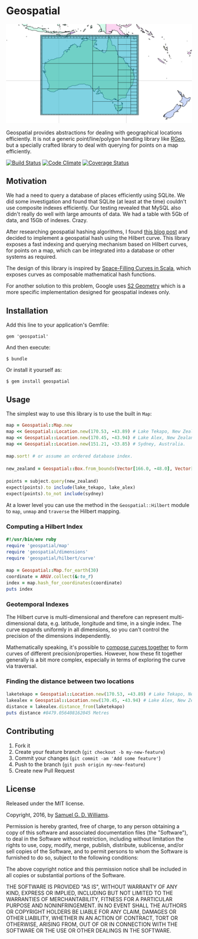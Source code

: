 # Geospatial

![Australia Hilbert Curve](australia.png?raw=true "Australia Hilbert Curve Visualisation")

Geospatial provides abstractions for dealing with geographical locations efficiently. It is not a generic point/line/polygon handling library like [RGeo](https://github.com/rgeo/rgeo), but a specially crafted library to deal with querying for points on a map efficiently.

[![Build Status](https://secure.travis-ci.org/ioquatix/geospatial.svg)](http://travis-ci.org/ioquatix/geospatial)
[![Code Climate](https://codeclimate.com/github/ioquatix/geospatial.svg)](https://codeclimate.com/github/ioquatix/geospatial)
[![Coverage Status](https://coveralls.io/repos/ioquatix/geospatial/badge.svg)](https://coveralls.io/r/ioquatix/geospatial)

## Motivation

We had a need to query a database of places efficiently using SQLite. We did some investigation and found that SQLite (at least at the time) couldn't use composite indexes efficiently. Our testing revealed that MySQL also didn't really do well with large amounts of data. We had a table with 5Gb of data, and 15Gb of indexes. Crazy.

After researching geospatial hashing algorithms, I found [this blog post](http://blog.notdot.net/2009/11/Damn-Cool-Algorithms-Spatial-indexing-with-Quadtrees-and-Hilbert-Curves) and decided to implement a geospatial hash using the Hilbert curve. This library exposes a fast indexing and querying mechanism based on Hilbert curves, for points on a map, which can be integrated into a database or other systems as required.

The design of this library is inspired by [Space-Filling Curves in Scala](https://github.com/cne1x/sfseize), which exposes curves as composable mathematical hash functions.

For another solution to this problem, Google uses [S2 Geometry](http://blog.christianperone.com/2015/08/googles-s2-geometry-on-the-sphere-cells-and-hilbert-curve/) which is a more specific implementation designed for geospatial indexes only.

## Installation

Add this line to your application's Gemfile:

	gem 'geospatial'

And then execute:

	$ bundle

Or install it yourself as:

	$ gem install geospatial

## Usage

The simplest way to use this library is to use the built in `Map`:

```ruby
map = Geospatial::Map.new
map << Geospatial::Location.new(170.53, -43.89) # Lake Tekapo, New Zealand.
map << Geospatial::Location.new(170.45, -43.94) # Lake Alex, New Zealand.
map << Geospatial::Location.new(151.21, -33.85) # Sydney, Australia.

map.sort! # or assume an ordered database index.

new_zealand = Geospatial::Box.from_bounds(Vector[166.0, -48.0], Vector[180.0, -34.0])

points = subject.query(new_zealand)
expect(points).to include(lake_tekapo, lake_alex)
expect(points).to_not include(sydney)
```

At a lower level you can use the method in the `Geospatial::Hilbert` module to `map`, `unmap` and `traverse` the Hilbert mapping.

### Computing a Hilbert Index

```ruby
#!/usr/bin/env ruby
require 'geospatial/map'
require 'geospatial/dimensions'
require 'geospatial/hilbert/curve'

map = Geospatial::Map.for_earth(30)
coordinate = ARGV.collect(&:to_f)
index = map.hash_for_coordinates(coordinate)
puts index
```

### Geotemporal Indexes

The Hilbert curve is multi-dimensional and therefore can represent multi-dimensional data, e.g. latitude, longitude and time, in a single index. The curve expands uniformly in all dimensions, so you can't control the precision of the dimensions independently.

Mathematically speaking, it's possible to [compose curves together](https://github.com/cne1x/sfseize) to form curves of different precision/properties. However, how these fit together generally is a bit more complex, especially in terms of exploring the curve via traversal.

### Finding the distance between two locations

```ruby
laketekapo = Geospatial::Location.new(170.53, -43.89) # Lake Tekapo, New Zealand.
lakealex = Geospatial::Location.new(170.45, -43.94) # Lake Alex, New Zealand.
distance = lakealex.distance_from(laketekapo)
puts distance #8479.056408162045 Metres
```

## Contributing

1. Fork it
2. Create your feature branch (`git checkout -b my-new-feature`)
3. Commit your changes (`git commit -am 'Add some feature'`)
4. Push to the branch (`git push origin my-new-feature`)
5. Create new Pull Request

## License

Released under the MIT license.

Copyright, 2016, by [Samuel G. D. Williams](http://www.codeotaku.com/samuel-williams).

Permission is hereby granted, free of charge, to any person obtaining a copy
of this software and associated documentation files (the "Software"), to deal
in the Software without restriction, including without limitation the rights
to use, copy, modify, merge, publish, distribute, sublicense, and/or sell
copies of the Software, and to permit persons to whom the Software is
furnished to do so, subject to the following conditions:

The above copyright notice and this permission notice shall be included in
all copies or substantial portions of the Software.

THE SOFTWARE IS PROVIDED "AS IS", WITHOUT WARRANTY OF ANY KIND, EXPRESS OR
IMPLIED, INCLUDING BUT NOT LIMITED TO THE WARRANTIES OF MERCHANTABILITY,
FITNESS FOR A PARTICULAR PURPOSE AND NONINFRINGEMENT. IN NO EVENT SHALL THE
AUTHORS OR COPYRIGHT HOLDERS BE LIABLE FOR ANY CLAIM, DAMAGES OR OTHER
LIABILITY, WHETHER IN AN ACTION OF CONTRACT, TORT OR OTHERWISE, ARISING FROM,
OUT OF OR IN CONNECTION WITH THE SOFTWARE OR THE USE OR OTHER DEALINGS IN
THE SOFTWARE.
